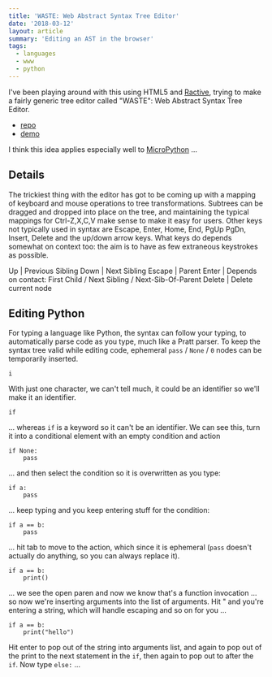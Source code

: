 ```yaml
---
title: 'WASTE: Web Abstract Syntax Tree Editor'
date: '2018-03-12'
layout: article
summary: 'Editing an AST in the browser'
tags:
  - languages
  - www
  - python
---
```


I've been playing around with this using HTML5 and [Ractive](https://ractive.js.org/),
trying to make a fairly generic tree editor called "WASTE": Web Abstract Syntax Tree Editor.

* [repo](https://github.com/nickzoic/waste/)
* [demo](https://nickzoic.github.io/waste/waste.html)

I think this idea applies especially well to [MicroPython](/art/micropython-webusb/) ...

## Details

The trickiest thing with the editor has got to be coming up with a mapping of keyboard
and mouse operations to tree transformations.  Subtrees can be dragged and dropped into 
place on the tree, and maintaining the typical mappings for Ctrl-Z,X,C,V make sense
to make it easy for users.  Other keys not typically used in syntax are Escape, Enter,
Home, End, PgUp PgDn, Insert, Delete and the up/down arrow keys.  What keys do depends
somewhat on context too: the aim is to have as few extraneous keystrokes as possible.

Up | Previous Sibling
Down | Next Sibling
Escape | Parent
Enter | Depends on contact: First Child / Next Sibling / Next-Sib-Of-Parent
Delete | Delete current node

## Editing Python

For typing a language like Python, the syntax can follow your typing, to automatically
parse code as you type, much like a Pratt parser.  To keep the syntax tree valid while
editing code, ephemeral `pass` / `None` / `0` nodes can be temporarily inserted.

    i

With just one character, we can't tell much, it could be an identifier so we'll make it
an identifier.

    if

... whereas `if` is a keyword so it can't be an identifier. We can see this, turn it into
a conditional element with an empty condition and action

    if None:
        pass

... and then select the condition so it is overwritten as you type:

    if a:
        pass

... keep typing and you keep entering stuff for the condition:

    if a == b:
        pass

... hit tab to move to the action, which since it is ephemeral (`pass` doesn't actually do 
anything, so you can always replace it).

    if a == b:
        print()

... we see the open paren and now we know that's a function invocation ... so now we're 
inserting arguments into the list of arguments.  Hit " and you're entering a string, which
will handle escaping and so on for you ...

    if a == b:
        print("hello")

Hit enter to pop out of the string into arguments list, and again to pop out of the
print to the next statement in the `if`, then again to pop out to after the `if`.
Now type `else:` ...

